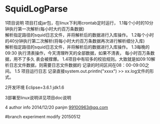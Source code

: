 # SquidLogParse

1项目说明  项目打成jar包，在linux下利用crontab定时运行， 
1.1每个小时的10分钟执行第一次解析(每小时大约百万条数据)      
   解析指定路径的squid日志文件，并将解析后的数据进行入库操作。 
1.2每个小时的40分钟执行第二次解析(将每小时大约百万条数据再次进行解析细分入库)      
   解析指定路径的squid日志文件，并将解析后的数据进行入库操作。 
1.3每晚的09:30 执行清表操作，今天清理昨天的全部数据，如果不清表，
   每小时百万条数据，用不了多久 表会被撑爆。
1.4项目中有较多的校验规则。大致就是如09:10解析日志文件数据，则需要日志文件数据的
  记录的时间区间在08：00-09:00之间。 
1.5 项目运行日志 记录直接system.out.println("xxxx") >> xx.log文件的形式。   

2开发环境 Eclipse=3.6.1 jdk1.6  

3部署至linux说明详见项目doc说明  

4 author info 2014/12/20   panjm  99100963@qq.com

#branch experiment modify 20150512

